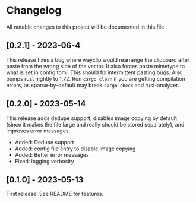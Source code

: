# Changelog

All notable changes to this project will be documented in this file.

## [0.2.1] - 2023-06-4

This release fixes a bug where wayclip would rearrange the clipboard after paste from the wrong side of the vector. It also forces paste mimetype to what is set in config.toml. This should fix intermittent pasting bugs. Also bumps rust nightly to 1.72. Run `cargo clean` if you are getting compilation errors, as sparse-by-default may break `cargo check` and rust-analyzer.

## [0.2.0] - 2023-05-14

This release adds dedupe support, disables image copying by default (since it
makes the file large and really should be stored separately), and improves error messages.

- Added: Dedupe support
- Added: config file entry to disable image copying
- Added: Better error messages
- Fixed: logging verbosity

## [0.1.0] - 2023-05-13

First release! See README for features.
